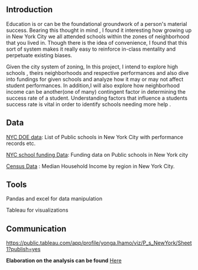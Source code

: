 
## Introduction

Education is or can be the foundational groundwork of a person's material success. Bearing this thought in mind , I found it interesting how growing up in New York City we all attended schools within the zones of neighborhood that you lived in. Though there is the idea of convenience, I found that this sort of system makes it really easy to reinforce in-class mentality and perpetuate existing biases.

Given the city system of zoning, In this project, I intend to  explore high schools , theirs neighborhoods and respective performances and also dive into fundings for given schools and analyze how it may or may not affect student performances. In addition,I will also explore how neighborhood income can be another(one of many) contingent factor in determining the success rate of a student. Understanding factors that influence a students success rate is vital in order to identify schools needing more help . 

## Data

[NYC DOE data](https://opendata.cityofnewyork.us): List of Public schools in New York City with performance records etc.


[NYC school funding Data](https://openbudget.ny.gov): Funding data on Public schools in New York city

[Census Data](https://data.census.gov/cedsci/) : Median Household Income by region in New York City.

## Tools

Pandas and excel for data manipulation


Tableau for visualizations

## Communication


https://public.tableau.com/app/profile/yonga.lhamo/viz/P_s_NewYork/Sheet1?publish=yes



**Elaboration on the analysis can be found** [Here](https://yongalhamo.github.io/porto/post/project-3/)
